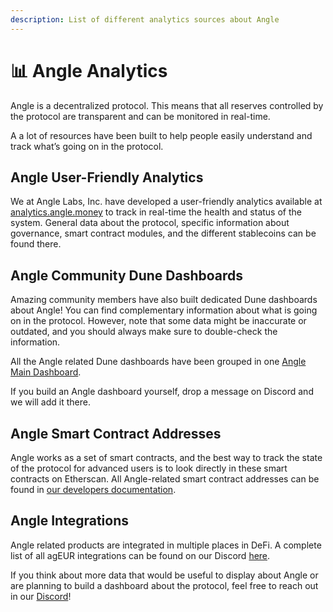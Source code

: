 ```yaml
---
description: List of different analytics sources about Angle
---
```


# 📊 Angle Analytics

Angle is a decentralized protocol. This means that all reserves controlled by the protocol are transparent and can be monitored in real-time.

A a lot of resources have been built to help people easily understand and track what’s going on in the protocol.

## Angle User-Friendly Analytics

We at Angle Labs, Inc. have developed a user-friendly analytics available at [analytics.angle.money](https://analytics.angle.money/) to track in real-time the health and status of the system.
General data about the protocol, specific information about governance, smart contract modules, and the different stablecoins can be found there.

## Angle Community Dune Dashboards

Amazing community members have also built dedicated Dune dashboards about Angle! You can find complementary information about what is going on in the protocol. However, note that some data might be inaccurate or outdated, and you should always make sure to double-check the information.

All the Angle related Dune dashboards have been grouped in one [Angle Main Dashboard](https://dune.com/tuta/angle-master-dashboard).

If you build an Angle dashboard yourself, drop a message on Discord and we will add it there.

## Angle Smart Contract Addresses

Angle works as a set of smart contracts, and the best way to track the state of the protocol for advanced users is to look directly in these smart contracts on Etherscan. All Angle-related smart contract addresses can be found in [our developers documentation](https://developers.angle.money/overview/smart-contracts).

## Angle Integrations

Angle related products are integrated in multiple places in DeFi. A complete list of all agEUR integrations can be found on our Discord [here](https://discord.com/channels/835066439891157012/907535810067304458/907537277939482636).

If you think about more data that would be useful to display about Angle or are planning to build a dashboard about the protocol, feel free to reach out in our [Discord](https://discord.gg/bwHQTMsf)!
